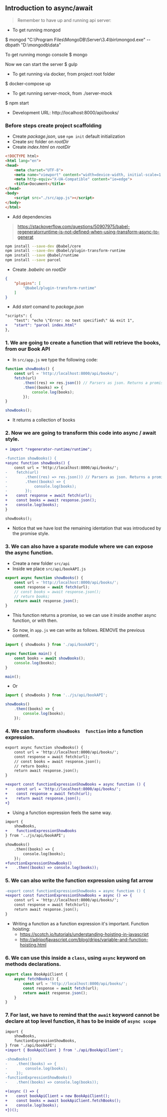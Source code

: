 ## Introduction to async/await

> Remember to have up and running api server:

* To get running mongod

$ mongod "C:\Program Files\MongoDB\Server\3.4\bin\mongod.exe" --dbpath "D:\mongodb\data"

To get running mongo console
$ mongo

Now we can start the server
$ gulp

* To get running via docker, from project root folder

$ docker-compose up

* To get running server-mock, from ./server-mock

$ npm start

* Development URL: http://localhost:8000/api/books/


### Before steps create project scaffolding

* Create _package.json_, use `npm init` default initialization
* Create _src_ folder on _rootDir_
* Create _index.html_ on _rootDir_

```html
<!DOCTYPE html>
<html lang="en">
<head>
    <meta charset="UTF-8">
    <meta name="viewport" content="width=device-width, initial-scale=1.0">
    <meta http-equiv="X-UA-Compatible" content="ie=edge">
    <title>Document</title>
</head>
<body>
    <script src="./src/app.js"></script>
</body>
</html>

```

* Add dependencies

> https://stackoverflow.com/questions/50907975/babel-regeneratorruntime-is-not-defined-when-using-transform-async-to-generat

```bash
npm install --save-dev @babel/core
npm install --save-dev @babel/plugin-transform-runtime
npm install --save @babel/runtime
npm install --save parcel
```

* Create _.babelrc_ on _rootDir_

```json
{
    "plugins": [
        "@babel/plugin-transform-runtime"
    ]
}
```

* Add _start_ comand to _package.json_

```diff
"scripts": {
    "test": "echo \"Error: no test specified\" && exit 1",
+   "start": "parcel index.html"
},
```

### 1. We are going to create a function that will retrieve the books, from our Book API

* In `src/app.js` we type the following code:

```javascript
function showBooks() {
    const url = 'http://localhost:8000/api/books/';
    fetch(url)
        .then((res) => res.json()) // Parsers as json. Returns a promise
        .then((books) => {
            console.log(books);
        });
}

showBooks();
```
* It returns a collection of books

### 2. Now we are going to transform this code into async / await style.

```diff
+ import "regenerator-runtime/runtime";

-function showBooks() {
+async function showBooks() {
    const url = 'http://localhost:8000/api/books/';
-    fetch(url)
-        .then((res) => res.json()) // Parsers as json. Returns a promise
-        .then((books) => {
-            console.log(books);
-        });
+    const response = await fetch(url);
+    const books = await response.json();
+    console.log(books); 
}

showBooks();
```
* Notice that we have lost the remaining identation that was introduced by the promise style.

### 3. We can also have a sparate module where we can expose the async function.

* Create a new folder `src/api`
* Inside we place `src/api/bookAPI.js`

```javascript
export async function showBooks() {
    const url = 'http://localhost:8000/api/books/';
    const response = await fetch(url);
    // const books = await response.json();
    // return books;
    return await response.json();
}
```

* This function returns a promise, so we can use it inside another async function, or with then.

* So now, in `app.js` we can write as follows. REMOVE the previous content.

```javascript
import { showBooks } from './api/bookAPI';

async function main() {
    const books = await showBooks();
    console.log(books);
}

main();
```

* Or 

```javascript
import { showBooks } from '../js/api/bookAPI';

showBooks()
    .then((books) => {
        console.log(books);
    });
```

### 4. We can transform `showBooks  function` into a function expression. 

```diff src/api/bookAPI 
export async function showBooks() {
    const url = 'http://localhost:8000/api/books/';
    const response = await fetch(url);
    // const books = await response.json();
    // return books;
    return await response.json();
}

+export const functionExpressionShowBooks = async function () {
+    const url = 'http://localhost:8000/api/books/';
+    const response = await fetch(url);
+    return await response.json();
+}
```
* Using a function expression feels the same way.

```diff app.js
import {
    showBooks, 
+    functionExpressionShowBooks 
} from '../js/api/bookAPI';

showBooks()
    .then((books) => {
        console.log(books);
    });
+functionExpressionShowBooks()
+    .then((books) => console.log(books));
``` 

### 5. We can also write the function expression using fat arrow

```diff src/js/api/bookAPI.js
-export const functionExpressionShowBooks = async function () {
+export const functionExpressionShowBooks = async () => {    
    const url = 'http://localhost:8000/api/books/';
    const response = await fetch(url);
    return await response.json();
}
``` 

* Writing a function as a function expression it's important. Function hoisting:
    * https://scotch.io/tutorials/understanding-hoisting-in-javascript
    * http://adripofjavascript.com/blog/drips/variable-and-function-hoisting.html

### 6. We can use this inside a `class`, using `async` keyword on methods declarations.

```javascript src/api/BookApiClient.js
export class BookApiClient {
    async fetchBooks() {
        const url = 'http://localhost:8000/api/books/';
        const response = await fetch(url);
        return await response.json();
    }
}
```

### 7. For last, we have to remind that the `await` keyword cannot be declare at top level function, it has to be inside of `async scope`

```diff app.js
import {
    showBooks, 
    functionExpressionShowBooks, 
} from './api/bookAPI';
+import { BookApiClient } from './api/BookApiClient';

-showBooks()
-    .then((books) => {
-        console.log(books);
-    });
-functionExpressionShowBooks()
-    .then((books) => console.log(books));

+(async () => {
+    const bookApiClient = new BookApiClient();
+    const books = await bookApiClient.fetchBooks();
+    console.log(books);
+})();
```
